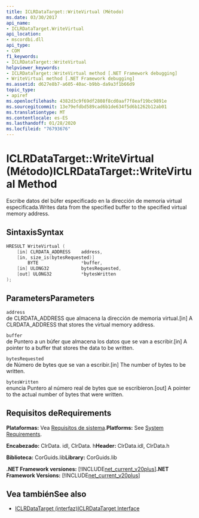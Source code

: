 ```yaml
---
title: ICLRDataTarget::WriteVirtual (Método)
ms.date: 03/30/2017
api_name:
- ICLRDataTarget.WriteVirtual
api_location:
- mscordbi.dll
api_type:
- COM
f1_keywords:
- ICLRDataTarget::WriteVirtual
helpviewer_keywords:
- ICLRDataTarget::WriteVirtual method [.NET Framework debugging]
- WriteVirtual method [.NET Framework debugging]
ms.assetid: d627e8b7-a605-40ac-b9bb-da9a3f1b66d9
topic_type:
- apiref
ms.openlocfilehash: 4382d3c9f69df2808f8cd0aaf7f8eaf19bc9891e
ms.sourcegitcommit: 13e79efdbd589cad6b1de634f5d6b1262b12ab01
ms.translationtype: MT
ms.contentlocale: es-ES
ms.lasthandoff: 01/28/2020
ms.locfileid: "76793676"
---
```

# <a name="iclrdatatargetwritevirtual-method"></a><span data-ttu-id="c9ebb-102">ICLRDataTarget::WriteVirtual (Método)</span><span class="sxs-lookup"><span data-stu-id="c9ebb-102">ICLRDataTarget::WriteVirtual Method</span></span>
<span data-ttu-id="c9ebb-103">Escribe datos del búfer especificado en la dirección de memoria virtual especificada.</span><span class="sxs-lookup"><span data-stu-id="c9ebb-103">Writes data from the specified buffer to the specified virtual memory address.</span></span>  
  
## <a name="syntax"></a><span data-ttu-id="c9ebb-104">Sintaxis</span><span class="sxs-lookup"><span data-stu-id="c9ebb-104">Syntax</span></span>  
  
```cpp  
HRESULT WriteVirtual (  
    [in] CLRDATA_ADDRESS    address,  
    [in, size_is(bytesRequested)]   
        BYTE                *buffer,  
    [in] ULONG32            bytesRequested,  
    [out] ULONG32           *bytesWritten  
);  
```  
  
## <a name="parameters"></a><span data-ttu-id="c9ebb-105">Parameters</span><span class="sxs-lookup"><span data-stu-id="c9ebb-105">Parameters</span></span>  
 `address`  
 <span data-ttu-id="c9ebb-106">de CLRDATA_ADDRESS que almacena la dirección de memoria virtual.</span><span class="sxs-lookup"><span data-stu-id="c9ebb-106">[in] A CLRDATA_ADDRESS that stores the virtual memory address.</span></span>  
  
 `buffer`  
 <span data-ttu-id="c9ebb-107">de Puntero a un búfer que almacena los datos que se van a escribir.</span><span class="sxs-lookup"><span data-stu-id="c9ebb-107">[in] A pointer to a buffer that stores the data to be written.</span></span>  
  
 `bytesRequested`  
 <span data-ttu-id="c9ebb-108">de Número de bytes que se van a escribir.</span><span class="sxs-lookup"><span data-stu-id="c9ebb-108">[in] The number of bytes to be written.</span></span>  
  
 `bytesWritten`  
 <span data-ttu-id="c9ebb-109">enuncia Puntero al número real de bytes que se escribieron.</span><span class="sxs-lookup"><span data-stu-id="c9ebb-109">[out] A pointer to the actual number of bytes that were written.</span></span>  
  
## <a name="requirements"></a><span data-ttu-id="c9ebb-110">Requisitos de</span><span class="sxs-lookup"><span data-stu-id="c9ebb-110">Requirements</span></span>  
 <span data-ttu-id="c9ebb-111">**Plataformas:** Vea [Requisitos de sistema](../../../../docs/framework/get-started/system-requirements.md).</span><span class="sxs-lookup"><span data-stu-id="c9ebb-111">**Platforms:** See [System Requirements](../../../../docs/framework/get-started/system-requirements.md).</span></span>  
  
 <span data-ttu-id="c9ebb-112">**Encabezado:** ClrData. idl, ClrData. h</span><span class="sxs-lookup"><span data-stu-id="c9ebb-112">**Header:** ClrData.idl, ClrData.h</span></span>  
  
 <span data-ttu-id="c9ebb-113">**Biblioteca:** CorGuids.lib</span><span class="sxs-lookup"><span data-stu-id="c9ebb-113">**Library:** CorGuids.lib</span></span>  
  
 <span data-ttu-id="c9ebb-114">**.NET Framework versiones:** [!INCLUDE[net_current_v20plus](../../../../includes/net-current-v20plus-md.md)]</span><span class="sxs-lookup"><span data-stu-id="c9ebb-114">**.NET Framework Versions:** [!INCLUDE[net_current_v20plus](../../../../includes/net-current-v20plus-md.md)]</span></span>  
  
## <a name="see-also"></a><span data-ttu-id="c9ebb-115">Vea también</span><span class="sxs-lookup"><span data-stu-id="c9ebb-115">See also</span></span>

- [<span data-ttu-id="c9ebb-116">ICLRDataTarget (interfaz)</span><span class="sxs-lookup"><span data-stu-id="c9ebb-116">ICLRDataTarget Interface</span></span>](iclrdatatarget-interface.md)
